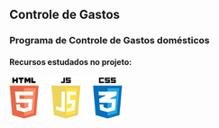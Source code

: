 ## Controle de Gastos

### Programa de Controle de Gastos domésticos

#### Recursos estudados no projeto:

<img src="logo.png" width= "200" height= "73">
